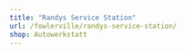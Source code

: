 ```yaml
---
title: "Randys Service Station"
url: /fowlerville/randys-service-station/
shop: Autowerkstatt
---
```


